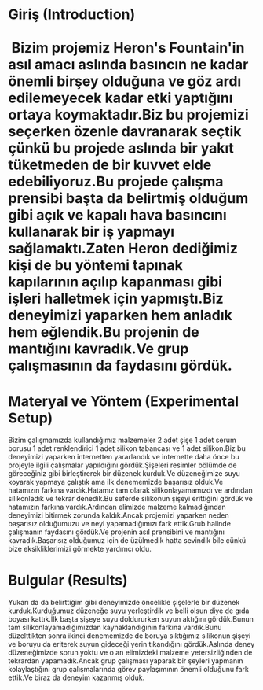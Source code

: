 


# Giriş (Introduction)                                                                                                          Bizim projemiz Heron's Fountain'in asıl amacı aslında basıncın ne kadar önemli birşey olduğuna ve göz ardı edilemeyecek kadar etki yaptığını ortaya koymaktadır.Biz bu projemizi seçerken özenle davranarak seçtik çünkü bu projede aslında bir yakıt tüketmeden de bir kuvvet elde edebiliyoruz.Bu projede çalışma prensibi başta da belirtmiş olduğum gibi açık ve kapalı hava basıncını kullanarak bir iş yapmayı sağlamaktı.Zaten Heron dediğimiz kişi de bu yöntemi tapınak kapılarının açılıp kapanması gibi işleri halletmek için yapmıştı.Biz deneyimizi yaparken hem anladık hem eğlendik.Bu projenin de mantığını kavradık.Ve grup çalışmasının da faydasını gördük.
# Materyal ve Yöntem (Experimental Setup)

Bizim çalışmamızda kullandığımız malzemeler 2 adet şişe 1 adet serum borusu 1 adet renklendirici 1 adet silikon tabancası ve 1 adet silikon.Biz bu deneyimizi yaparken internetten yararlandık ve internette daha önce bu projeyle ilgili çalışmalar yapıldığını gördük.Şişeleri resimler bölümde de göreceğiniz gibi birleştirerek bir düzenek kurduk.Ve düzeneğimize suyu koyarak yapmaya çalıştık ama ilk denememizde başarısız olduk.Ve hatamızın farkına vardık.Hatamız tam olarak silikonlayamamızdı ve ardından silikonladık ve tekrar denedik.Bu seferde silikonun şişeyi erittiğini gördük ve hatamızın farkına vardık.Ardından elimizde malzeme kalmadığından deneyimizi bitirmek zorunda kaldık.Ancak projemizi yaparken neden başarısız olduğumuzu ve neyi yapamadığımızı fark ettik.Grub halinde çalışmanın faydasını gördük.Ve projenin asıl prensibini ve mantığını kavradık.Başarısız olduğumuz için de üzülmedik hatta sevindik bile çünkü bize eksikliklerimizi görmekte yardımcı oldu.





# Bulgular (Results)
Yukarı da da belirttiğim gibi deneyimizde öncelikle şişelerle bir düzenek kurduk.Kurduğumuz düzeneğe suyu yerleştirdik ve belli olsun diye de gıda boyası kattık.İlk başta şişeye suyu doldururken suyun aktığını gördük.Bunun tam silikonlayamadığımızdan kaynaklandığının farkına vardık.Bunu düzelttikten sonra ikinci denememizde de boruya sıktığımız silikonun şişeyi ve boruyu da eriterek suyun gideceği yerin tıkandığını gördük.Aslında deney düzeneğimizde sorun yoktu ve o an elimizdeki malzeme yetersizliğinden de tekrardan yapamadık.Ancak grup çalışması yaparak bir şeyleri yapmanın kolaylaştığını grup çalışmalarında görev paylaşımının önemli olduğunu fark ettik.Ve biraz da deneyim kazanmış olduk.





